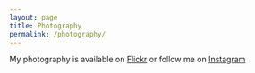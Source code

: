 ```yaml
---
layout: page
title: Photography
permalink: /photography/
---
```

My photography is available on [Flickr](https://flickr.com/photos/timatooth) or
follow me on [Instagram](https://www.instagram.com/timatooth/)
